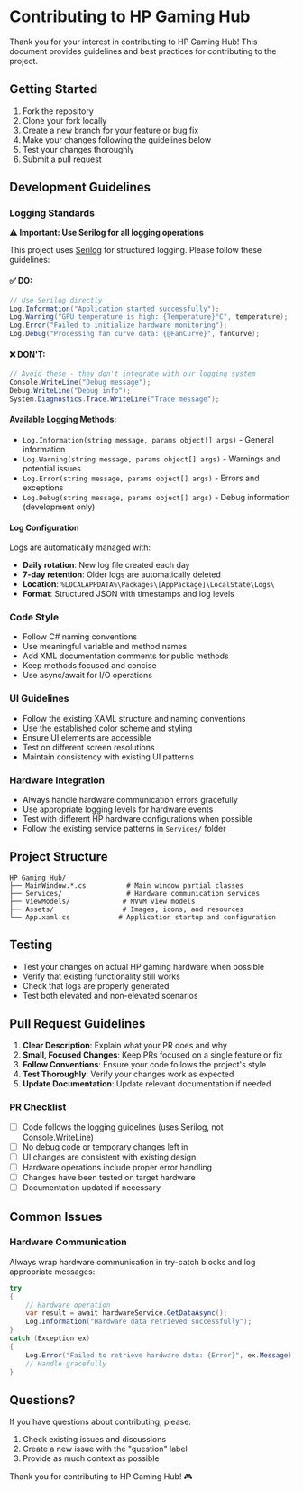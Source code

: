 # Contributing to HP Gaming Hub

Thank you for your interest in contributing to HP Gaming Hub! This document provides guidelines and best practices for contributing to the project.

## Getting Started

1. Fork the repository
2. Clone your fork locally
3. Create a new branch for your feature or bug fix
4. Make your changes following the guidelines below
5. Test your changes thoroughly
6. Submit a pull request

## Development Guidelines

### Logging Standards

**⚠️ Important: Use Serilog for all logging operations**

This project uses [Serilog](https://serilog.net/) for structured logging. Please follow these guidelines:

#### ✅ DO:
```csharp
// Use Serilog directly
Log.Information("Application started successfully");
Log.Warning("GPU temperature is high: {Temperature}°C", temperature);
Log.Error("Failed to initialize hardware monitoring");
Log.Debug("Processing fan curve data: {@FanCurve}", fanCurve);
```

#### ❌ DON'T:
```csharp
// Avoid these - they don't integrate with our logging system
Console.WriteLine("Debug message");
Debug.WriteLine("Debug info");
System.Diagnostics.Trace.WriteLine("Trace message");
```

#### Available Logging Methods:
- `Log.Information(string message, params object[] args)` - General information
- `Log.Warning(string message, params object[] args)` - Warnings and potential issues
- `Log.Error(string message, params object[] args)` - Errors and exceptions
- `Log.Debug(string message, params object[] args)` - Debug information (development only)

#### Log Configuration
Logs are automatically managed with:
- **Daily rotation**: New log file created each day
- **7-day retention**: Older logs are automatically deleted
- **Location**: `%LOCALAPPDATA%\Packages\[AppPackage]\LocalState\Logs\`
- **Format**: Structured JSON with timestamps and log levels

### Code Style

- Follow C# naming conventions
- Use meaningful variable and method names
- Add XML documentation comments for public methods
- Keep methods focused and concise
- Use async/await for I/O operations

### UI Guidelines

- Follow the existing XAML structure and naming conventions
- Use the established color scheme and styling
- Ensure UI elements are accessible
- Test on different screen resolutions
- Maintain consistency with existing UI patterns

### Hardware Integration

- Always handle hardware communication errors gracefully
- Use appropriate logging levels for hardware events
- Test with different HP hardware configurations when possible
- Follow the existing service patterns in `Services/` folder

## Project Structure

```
HP Gaming Hub/
├── MainWindow.*.cs          # Main window partial classes
├── Services/                # Hardware communication services
├── ViewModels/             # MVVM view models
├── Assets/                 # Images, icons, and resources
└── App.xaml.cs            # Application startup and configuration
```

## Testing

- Test your changes on actual HP gaming hardware when possible
- Verify that existing functionality still works
- Check that logs are properly generated
- Test both elevated and non-elevated scenarios

## Pull Request Guidelines

1. **Clear Description**: Explain what your PR does and why
2. **Small, Focused Changes**: Keep PRs focused on a single feature or fix
3. **Follow Conventions**: Ensure your code follows the project's style
4. **Test Thoroughly**: Verify your changes work as expected
5. **Update Documentation**: Update relevant documentation if needed

### PR Checklist

- [ ] Code follows the logging guidelines (uses Serilog, not Console.WriteLine)
- [ ] No debug code or temporary changes left in
- [ ] UI changes are consistent with existing design
- [ ] Hardware operations include proper error handling
- [ ] Changes have been tested on target hardware
- [ ] Documentation updated if necessary

## Common Issues

### Hardware Communication
Always wrap hardware communication in try-catch blocks and log appropriate messages:

```csharp
try
{
    // Hardware operation
    var result = await hardwareService.GetDataAsync();
    Log.Information("Hardware data retrieved successfully");
}
catch (Exception ex)
{
    Log.Error("Failed to retrieve hardware data: {Error}", ex.Message);
    // Handle gracefully
}
```

## Questions?

If you have questions about contributing, please:
1. Check existing issues and discussions
2. Create a new issue with the "question" label
3. Provide as much context as possible

Thank you for contributing to HP Gaming Hub! 🎮